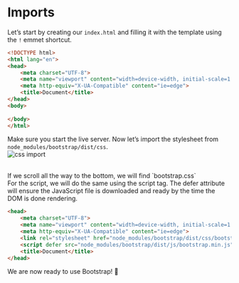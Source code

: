 # Imports
Let’s start by creating our `index.html` and filling it with the template using the `!` emmet shortcut.
<br/>
```html
<!DOCTYPE html>
<html lang="en">
<head>
    <meta charset="UTF-8">
    <meta name="viewport" content="width=device-width, initial-scale=1.0">
    <meta http-equiv="X-UA-Compatible" content="ie=edge">
    <title>Document</title>
</head>
<body>
    
</body>
</html>
```
Make sure you start the live server. Now let’s import the stylesheet from `node_modules/bootstrap/dist/css`.
<br/>
![css import](https://user-images.githubusercontent.com/18662979/155153308-d196441d-1363-4dbb-a248-42eb02146a0d.png)

<br/>
If we scroll all the way to the bottom, we will find `bootstrap.css`
<br/>
For the script, we will do the same using the script tag. The defer attribute will ensure the JavaScript file is downloaded and ready by the time the DOM is done rendering.

```html
<head>
    <meta charset="UTF-8">
    <meta name="viewport" content="width=device-width, initial-scale=1.0">
    <meta http-equiv="X-UA-Compatible" content="ie=edge">
    <link rel="stylesheet" href="node_modules/bootstrap/dist/css/bootstrap.css">
    <script defer src="node_modules/bootstrap/dist/js/bootstrap.min.js"></script>
    <title>Document</title>
</head>
```
We are now ready to use Bootstrap! 🎉
<br/>
